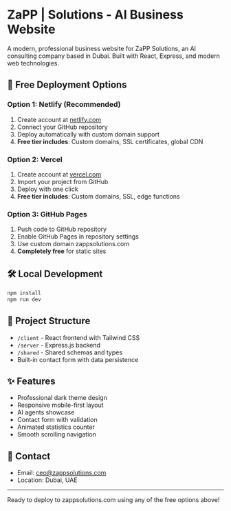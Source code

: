 # ZaPP | Solutions - AI Business Website

A modern, professional business website for ZaPP Solutions, an AI consulting company based in Dubai. Built with React, Express, and modern web technologies.

## 🚀 Free Deployment Options

### Option 1: Netlify (Recommended)
1. Create account at [netlify.com](https://netlify.com)
2. Connect your GitHub repository
3. Deploy automatically with custom domain support
4. **Free tier includes**: Custom domains, SSL certificates, global CDN

### Option 2: Vercel
1. Create account at [vercel.com](https://vercel.com)
2. Import your project from GitHub
3. Deploy with one click
4. **Free tier includes**: Custom domains, SSL, edge functions

### Option 3: GitHub Pages
1. Push code to GitHub repository
2. Enable GitHub Pages in repository settings
3. Use custom domain zappsolutions.com
4. **Completely free** for static sites

## 🛠️ Local Development

```bash
npm install
npm run dev
```

## 📁 Project Structure

- `/client` - React frontend with Tailwind CSS
- `/server` - Express.js backend
- `/shared` - Shared schemas and types
- Built-in contact form with data persistence

## ✨ Features

- Professional dark theme design
- Responsive mobile-first layout
- AI agents showcase
- Contact form with validation
- Animated statistics counter
- Smooth scrolling navigation

## 📧 Contact

- Email: ceo@zappsolutions.com
- Location: Dubai, UAE

---

Ready to deploy to zappsolutions.com using any of the free options above!
